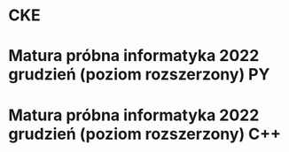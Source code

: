 # CKE

# Matura próbna informatyka 2022 grudzień (poziom rozszerzony) PY

# Matura próbna informatyka 2022 grudzień (poziom rozszerzony) C++
